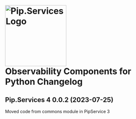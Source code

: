 # <img src="https://uploads-ssl.webflow.com/5ea5d3315186cf5ec60c3ee4/5edf1c94ce4c859f2b188094_logo.svg" alt="Pip.Services Logo" width="200"> <br/> Observability Components for Python Changelog

## <a name="0.0.2"></a>Pip.Services 4 0.0.2 (2023-07-25)
Moved code from commons module in PipService 3
